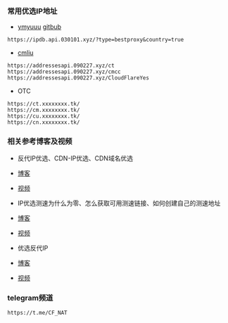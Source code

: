 ### 常用优选IP地址

* [ymyuuu](https://ipdb.api.030101.xyz/) [gitbub](https://github.com/ymyuuu/IPDB)

```
https://ipdb.api.030101.xyz/?type=bestproxy&country=true

```

* [cmliu](https://cf.090227.xyz/)

```
https://addressesapi.090227.xyz/ct
https://addressesapi.090227.xyz/cmcc
https://addressesapi.090227.xyz/CloudFlareYes
```

* OTC

```
https://ct.xxxxxxxx.tk/
https://cm.xxxxxxxx.tk/
https://cu.xxxxxxxx.tk/
https://cn.xxxxxxxx.tk/
```

### 相关参考博客及视频

* 反代IP优选、CDN-IP优选、CDN域名优选

* [博客](https://www.smallstep.one/article/cf-cdn-ip-youxuan)
* [视频](https://youtu.be/ngiXH9YuByQ)

* IP优选测速为什么为零、怎么获取可用测速链接、如何创建自己的测速地址

* [博客](https://www.smallstep.one/article/ip-test-address)
* [视频](https://youtu.be/-rOZEURBN20)

* 优选反代IP

* [博客](https://bulianglin.com/archives/newcdn.html)
* [视频](https://youtu.be/NbruiJShUCE)

### telegram频道

```
https://t.me/CF_NAT
```
